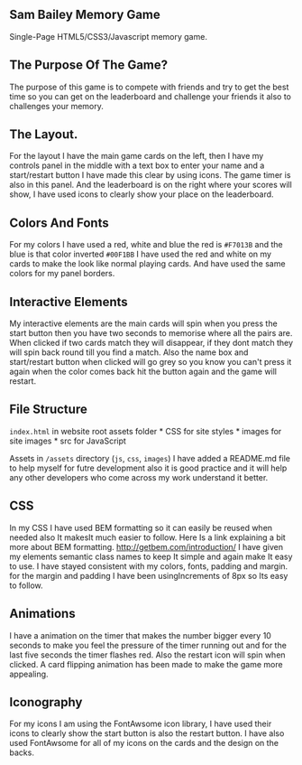 ## Sam Bailey Memory Game ##

Single-Page HTML5/CSS3/Javascript memory game.

## The Purpose Of The Game? ##
The purpose of this game is to compete with friends and try to get the best time so you can get on the leaderboard and challenge your friends it also to challenges your memory.

## The Layout. ##
For the layout I have the main game cards on the left, then I have my controls panel in the middle with a text box to enter your name and a start/restart button I have made this clear by using icons. The game timer is also in this panel. And the leaderboard is on the right where your scores will show, I have used icons to clearly show your place on the leaderboard.

## Colors And Fonts ##
For my colors I have used a red, white and blue the red is ``` #F7013B ``` and the blue is that color inverted ``` #00F1BB ``` I have used the red and white on my cards to make the look like normal playing cards. And have used the same colors for my panel borders.

## Interactive Elements ##
My interactive elements are the main cards will spin when you press the start button then you have two seconds to memorise where all the pairs are. When clicked if two cards match they will disappear, if they dont match they will spin back round till you find a match. Also the name box and start/restart button when clicked will go grey so you know you can't press it again when the color comes back hit the button again and the game will restart.

## File Structure ##
 `index.html` in website root
 assets folder
       * CSS for site styles
       * images for site images
       * src for JavaScript

Assets in ```/assets``` directory (```js```, ``css``, ``images``)
I have added a README.md file to help myself for futre development also it is good practice and it will help any other developers who come across my work understand it better.
 
## CSS ##
In my CSS I have used BEM formatting so it can easily be reused when needed also It makesIt much easier to follow. Here Is a link explaining a bit more about BEM formatting. http://getbem.com/introduction/ 
I have given my elements semantic class names to keep It simple and again make It easy to use.
I have stayed consistent with my colors, fonts, padding and margin.
for the margin and padding I have been usingIncrements of 8px so Its easy to follow.

## Animations ##
I have a animation on the timer that makes the number bigger every 10 seconds to make you feel the pressure of the timer running out and for the last five seconds the timer flashes red. Also the restart icon will spin when clicked. A card flipping animation has been made to make the game more appealing.

## Iconography ##
For my icons I am using the FontAwsome icon library, I have used their icons to clearly show the start button is also the restart button. I have also used FontAwsome for all of my icons on the cards and the design on the backs.

